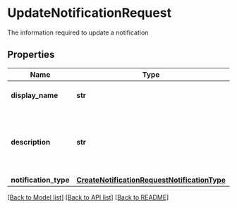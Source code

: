 # UpdateNotificationRequest

The information required to update a notification

## Properties
Name | Type | Description | Notes
------------ | ------------- | ------------- | -------------
**display_name** | **str** | The name of the notification | 
**description** | **str** | The summary of the services provided by the notification | [optional] 
**notification_type** | [**CreateNotificationRequestNotificationType**](CreateNotificationRequestNotificationType.md) |  | 

[[Back to Model list]](../README.md#documentation-for-models) [[Back to API list]](../README.md#documentation-for-api-endpoints) [[Back to README]](../README.md)


